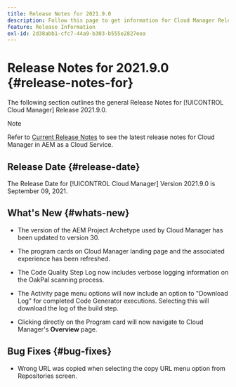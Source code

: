 ```yaml
---
title: Release Notes for 2021.9.0
description: Follow this page to get information for Cloud Manager Release 2021.9.0
feature: Release Information
exl-id: 2d38abb1-cfc7-44a9-b303-b555e2827eea
---
```

# Release Notes for 2021.9.0 {#release-notes-for}

The following section outlines the general Release Notes for [!UICONTROL Cloud Manager] Release 2021.9.0.

>[!NOTE]
>Refer to [Current Release Notes](https://experienceleague.adobe.com/docs/experience-manager-cloud-service/onboarding/getting-access/release-notes-cloud-manager/release-notes-cm-current.html?lang=en#getting-access) to see the latest release notes for Cloud Manager in AEM as a Cloud Service.

## Release Date {#release-date}

The Release Date for [!UICONTROL Cloud Manager] Version 2021.9.0 is September 09, 2021.

## What's New {#whats-new}

* The version of the AEM Project Archetype used by Cloud Manager has been updated to version 30.

* The program cards on Cloud Manager landing page and the associated experience has been refreshed.

* The Code Quality Step Log now includes verbose logging information on the OakPal scanning process.

* The Activity page menu options will now include an option to "Download Log" for completed Code Generator executions. Selecting this will download the log of the build step.

* Clicking directly on the Program card will now navigate to Cloud Manager's **Overview** page. 

## Bug Fixes {#bug-fixes}

* Wrong URL was copied when selecting the copy URL menu option from Repositories screen.
